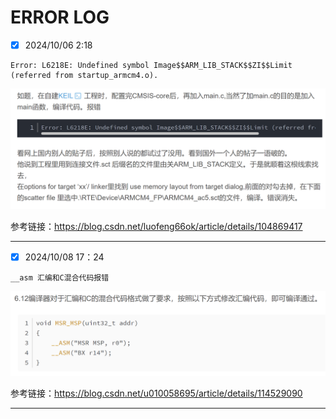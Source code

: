 # ERROR LOG

- [x] 2024/10/06 2:18

```
Error: L6218E: Undefined symbol Image$$ARM_LIB_STACK$$ZI$$Limit (referred from startup_armcm4.o).
```

<img src=".assets/image-20241006022211406.png" alt="image-20241006022211406" style="zoom:50%;" />

参考链接：https://blog.csdn.net/luofeng66ok/article/details/104869417

---

- [x] 2024/10/08 17：24

```
__asm 汇编和C混合代码报错
```

![image-20241008215818931](.assets/image-20241008215818931.png)

参考链接：https://blog.csdn.net/u010058695/article/details/114529090

---

